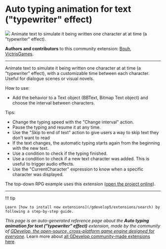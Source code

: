 # Auto typing animation for text ("typewriter" effect)

<img src="https://resources.gdevelop-app.com/assets/Icons/typewriter.svg" class="extension-icon"></img>
Animate text to simulate it being written one character at at time (a "typewriter" effect).

**Authors and contributors** to this community extension: [Bouh](https://gd.games/Bouh), [VictrisGames](https://gd.games/VictrisGames).

---

Animate text to simulate it being written one character at at time (a "typewriter" effect), with a customizable time between each character. Useful for dialogue scenes or visual novels.

How to use:

- Add the behavior to a Text object (BBText, Bitmap Text object) and choose the interval between characters.

Tips:

- Change the typing speed with the "Change interval" action.
- Pause the typing and resume it at any time.
- Use the "Skip to end of text" action to give users a way to skip text they don't want to read 
- If the text changes, the automatic typing starts again from the beginning with the new text.
- Use a condition to check if the typing finished.
- Use a condition to check if a new text character was added. This is useful to trigger audio effects.
- Use the "CurrentCharacter" expression to know when a specific character was displayed.

The top-down RPG example uses this extension ([open the project online](https://editor.gdevelop.io/?project=example://top-down-rpg)).

---

!!! tip

    Learn [how to install new extensions](/gdevelop5/extensions/search) by following a step-by-step guide.

*This page is an auto-generated reference page about the **Auto typing animation for text ("typewriter" effect)** extension, made by the community of [GDevelop, the open-source, cross-platform game engine designed for everyone](https://gdevelop.io/).* Learn more about [all GDevelop community-made extensions here](/gdevelop5/extensions).